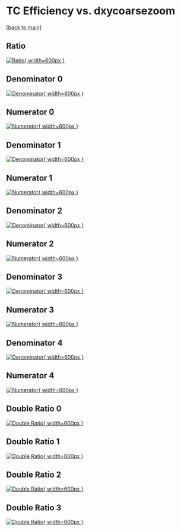 # TC Efficiency vs. dxycoarsezoom

[[back to main](./)]



## Ratio

[![Ratio](../mtv/var/TC_xtr_11_1_eff_dxycoarsezoom.png){ width=600px }](../mtv/var/TC_xtr_11_1_eff_dxycoarsezoom.pdf)

## Denominator 0

[![Denominator](../mtv/den/TC_xtr_11_1_eff_dxycoarsezoom_den0.png){ width=600px }](../mtv/den/TC_xtr_11_1_eff_dxycoarsezoom_den0.pdf)

## Numerator 0

[![Numerator](../mtv/num/TC_xtr_11_1_eff_dxycoarsezoom_num0.png){ width=600px }](../mtv/num/TC_xtr_11_1_eff_dxycoarsezoom_num0.pdf)

## Denominator 1

[![Denominator](../mtv/den/TC_xtr_11_1_eff_dxycoarsezoom_den1.png){ width=600px }](../mtv/den/TC_xtr_11_1_eff_dxycoarsezoom_den1.pdf)

## Numerator 1

[![Numerator](../mtv/num/TC_xtr_11_1_eff_dxycoarsezoom_num1.png){ width=600px }](../mtv/num/TC_xtr_11_1_eff_dxycoarsezoom_num1.pdf)

## Denominator 2

[![Denominator](../mtv/den/TC_xtr_11_1_eff_dxycoarsezoom_den2.png){ width=600px }](../mtv/den/TC_xtr_11_1_eff_dxycoarsezoom_den2.pdf)

## Numerator 2

[![Numerator](../mtv/num/TC_xtr_11_1_eff_dxycoarsezoom_num2.png){ width=600px }](../mtv/num/TC_xtr_11_1_eff_dxycoarsezoom_num2.pdf)

## Denominator 3

[![Denominator](../mtv/den/TC_xtr_11_1_eff_dxycoarsezoom_den3.png){ width=600px }](../mtv/den/TC_xtr_11_1_eff_dxycoarsezoom_den3.pdf)

## Numerator 3

[![Numerator](../mtv/num/TC_xtr_11_1_eff_dxycoarsezoom_num3.png){ width=600px }](../mtv/num/TC_xtr_11_1_eff_dxycoarsezoom_num3.pdf)

## Denominator 4

[![Denominator](../mtv/den/TC_xtr_11_1_eff_dxycoarsezoom_den4.png){ width=600px }](../mtv/den/TC_xtr_11_1_eff_dxycoarsezoom_den4.pdf)

## Numerator 4

[![Numerator](../mtv/num/TC_xtr_11_1_eff_dxycoarsezoom_num4.png){ width=600px }](../mtv/num/TC_xtr_11_1_eff_dxycoarsezoom_num4.pdf)

## Double Ratio 0

[![Double Ratio](../mtv/ratio/TC_xtr_11_1_eff_dxycoarsezoom_ratio0.png){ width=600px }](../mtv/ratio/TC_xtr_11_1_eff_dxycoarsezoom_ratio0.pdf)

## Double Ratio 1

[![Double Ratio](../mtv/ratio/TC_xtr_11_1_eff_dxycoarsezoom_ratio1.png){ width=600px }](../mtv/ratio/TC_xtr_11_1_eff_dxycoarsezoom_ratio1.pdf)

## Double Ratio 2

[![Double Ratio](../mtv/ratio/TC_xtr_11_1_eff_dxycoarsezoom_ratio2.png){ width=600px }](../mtv/ratio/TC_xtr_11_1_eff_dxycoarsezoom_ratio2.pdf)

## Double Ratio 3

[![Double Ratio](../mtv/ratio/TC_xtr_11_1_eff_dxycoarsezoom_ratio3.png){ width=600px }](../mtv/ratio/TC_xtr_11_1_eff_dxycoarsezoom_ratio3.pdf)

